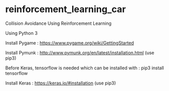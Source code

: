 # reinforcement_learning_car
Collision Avoidance Using Reinforcement Learning

Using Python 3

Install Pygame : https://www.pygame.org/wiki/GettingStarted

Install Pymunk : http://www.pymunk.org/en/latest/installation.html (use pip3)

Before Keras, tensorflow is needed which can be installed with : pip3 install tensorflow

Install Keras : https://keras.io/#installation (use pip3)
